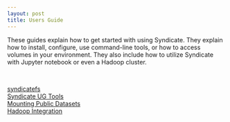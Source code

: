 ```yaml
---
layout: post
title: Users Guide
---
```


These guides explain how to get started with using Syndicate.  They explain how to install, configure, use command-line tools, or how to access volumes in your environment.  They also include how to utilize Syndicate with Jupyter notebook or even a Hadoop cluster.

<br>

[syndicatefs](https://syndicate-storage.github.io/user/001_syndicatefs/)<br>
[Syndicate UG Tools](https://syndicate-storage.github.io/user/002_syndicate_ug_tools/)<br>
[Mounting Public Datasets](https://syndicate-storage.github.io/user/008_public_datasets/)<br>
[Hadoop Integration](https://syndicate-storage.github.io/user/009_hsyndicate/)<br>
